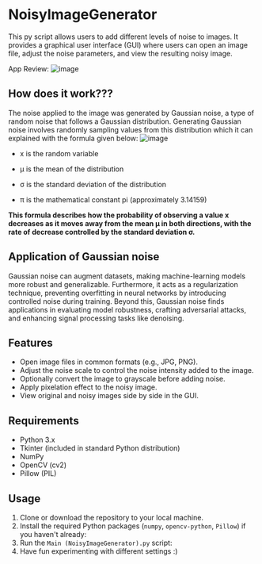 # NoisyImageGenerator

This py script allows users to add different levels of noise to images. It provides a graphical user interface (GUI) where users can open an image file, adjust the noise parameters, and view the resulting noisy image.

App Review:
![image](https://github.com/Ehdunhackme/NoisyImageGenerator/assets/75579286/8e1e5cf5-68c2-489b-8770-bf337a4de8d9)

## How does it work???
The noise applied to the image was generated by Gaussian noise, a type of random noise that follows a Gaussian distribution. Generating Gaussian noise involves randomly sampling values from this distribution which it can explained with the formula given below:
![image](https://github.com/Ehdunhackme/NoisyImageGenerator/assets/75579286/344615f5-d51d-455f-b4bb-7f6ee77f2fb2)

- x is the random variable

- μ is the mean of the distribution

- σ is the standard deviation of the distribution

- π is the mathematical constant pi (approximately 3.14159)

**This formula describes how the probability of observing a value x decreases as it moves away from the mean μ in both directions, with the rate of decrease controlled by the standard deviation σ.**

## Application of Gaussian noise
Gaussian noise can augment datasets, making machine-learning models more robust and generalizable. Furthermore, it acts as a regularization technique, preventing overfitting in neural networks by introducing controlled noise during training. Beyond this, Gaussian noise finds applications in evaluating model robustness, crafting adversarial attacks, and enhancing signal processing tasks like denoising.

## Features

- Open image files in common formats (e.g., JPG, PNG).
- Adjust the noise scale to control the noise intensity added to the image.
- Optionally convert the image to grayscale before adding noise.
- Apply pixelation effect to the noisy image.
- View original and noisy images side by side in the GUI.

## Requirements

- Python 3.x
- Tkinter (included in standard Python distribution)
- NumPy
- OpenCV (cv2)
- Pillow (PIL)

## Usage

1. Clone or download the repository to your local machine.
2. Install the required Python packages (`numpy`, `opencv-python`, `Pillow`) if you haven't already:
3. Run the `Main (NoisyImageGenerator).py` script:
4. Have fun experimenting with different settings :)
